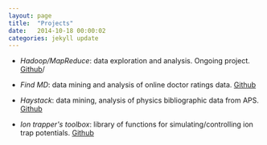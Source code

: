 ```yaml
---
layout: page
title:  "Projects"
date:   2014-10-18 00:00:02
categories: jekyll update
---
```


* _Hadoop/MapReduce_: data exploration and analysis. Ongoing project. [Github](https://github.com/nikos-daniilidis/hadoop-mapreduce-o)/

* _Find MD_: data mining and analysis of online doctor ratings data. [Github](https://github.com/nikos-daniilidis/find-md)

* _Haystack_: data mining, analysis of physics bibliographic data from APS. [Github](https://github.com/nikos-daniilidis/haystack)

* _Ion trapper's toolbox_: library of functions for simulating/controlling ion trap potentials. [Github](https://github.com/nikos-daniilidis/trap-simulation-tools-matlab)

